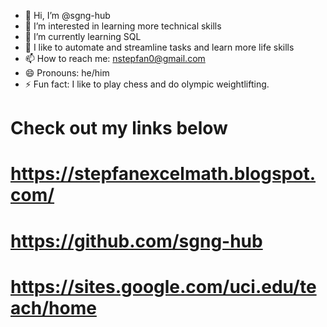- 👋 Hi, I’m @sgng-hub
- 👀 I’m interested in learning more technical skills
- 🌱 I’m currently learning SQL
- 💞️ I like to automate and streamline tasks and learn more life skills
- 📫 How to reach me: nstepfan0@gmail.com
- 😄 Pronouns: he/him
- ⚡ Fun fact: I like to play chess and do olympic weightlifting.

# Check out my links below
# https://stepfanexcelmath.blogspot.com/
# https://github.com/sgng-hub
# https://sites.google.com/uci.edu/teach/home
<!---
sgng-hub/sgng-hub is a ✨ special ✨ repository because its `README.md` (this file) appears on your GitHub profile.
You can click the Preview link to take a look at your changes.
--->
